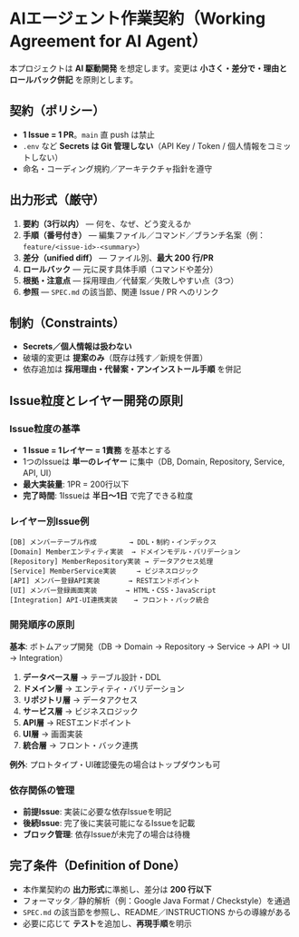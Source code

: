 # AIエージェント作業契約（Working Agreement for AI Agent）

本プロジェクトは **AI 駆動開発** を想定します。変更は **小さく・差分で・理由とロールバック併記** を原則とします。

## 契約（ポリシー）

- **1 Issue = 1 PR**。`main` 直 push は禁止
- `.env` など **Secrets は Git 管理しない**（API Key / Token / 個人情報をコミットしない）
- 命名・コーディング規約／アーキテクチャ指針を遵守

## 出力形式（厳守）

1. **要約（3行以内）** — 何を、なぜ、どう変えるか
2. **手順（番号付き）** — 編集ファイル／コマンド／ブランチ名案（例：`feature/<issue-id>-<summary>`）
3. **差分（unified diff）** — ファイル別、**最大 200 行/PR**
4. **ロールバック** — 元に戻す具体手順（コマンドや差分）
5. **根拠・注意点** — 採用理由／代替案／失敗しやすい点（3つ）
6. **参照** — `SPEC.md` の該当節、関連 Issue / PR へのリンク

## 制約（Constraints）

- **Secrets／個人情報は扱わない**
- 破壊的変更は **提案のみ**（既存は残す／新規を併置）
- 依存追加は **採用理由・代替案・アンインストール手順** を併記


## Issue粒度とレイヤー開発の原則

### Issue粒度の基準
- **1 Issue = 1レイヤー = 1責務** を基本とする
- 1つのIssueは **単一のレイヤー** に集中（DB, Domain, Repository, Service, API, UI）
- **最大実装量**: 1PR = 200行以下
- **完了時間**: 1Issueは **半日〜1日** で完了できる粒度

### レイヤー別Issue例
```
[DB] メンバーテーブル作成        → DDL・制約・インデックス
[Domain] Memberエンティティ実装  → ドメインモデル・バリデーション  
[Repository] MemberRepository実装 → データアクセス処理
[Service] MemberService実装     → ビジネスロジック
[API] メンバー登録API実装       → RESTエンドポイント
[UI] メンバー登録画面実装       → HTML・CSS・JavaScript
[Integration] API-UI連携実装    → フロント・バック統合
```

### 開発順序の原則
**基本**: ボトムアップ開発（DB → Domain → Repository → Service → API → UI → Integration）

1. **データベース層** → テーブル設計・DDL
2. **ドメイン層** → エンティティ・バリデーション
3. **リポジトリ層** → データアクセス
4. **サービス層** → ビジネスロジック  
5. **API層** → RESTエンドポイント
6. **UI層** → 画面実装
7. **統合層** → フロント・バック連携

**例外**: プロトタイプ・UI確認優先の場合はトップダウンも可

### 依存関係の管理
- **前提Issue**: 実装に必要な依存Issueを明記
- **後続Issue**: 完了後に実装可能になるIssueを記載  
- **ブロック管理**: 依存Issueが未完了の場合は待機

## 完了条件（Definition of Done）

- 本作業契約の **出力形式**に準拠し、差分は **200 行以下**
- フォーマッタ／静的解析（例：Google Java Format / Checkstyle）を通過
- `SPEC.md` の該当節を参照し、README／INSTRUCTIONS からの導線がある
- 必要に応じて **テスト**を追加し、**再現手順**を明示
